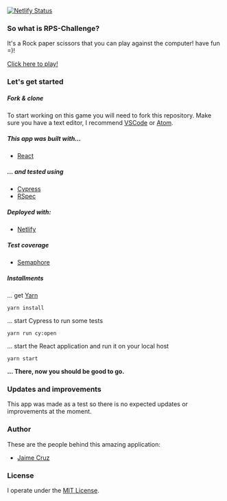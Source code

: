 [![Netlify Status](https://api.netlify.com/api/v1/badges/a7257f40-5002-4957-8271-0c557a43a419/deploy-status)](https://app.netlify.com/sites/jaimerps-interview/deploys)

### So what is RPS-Challenge?

It's a Rock paper scissors that you can play against the computer! have fun =)!

[Click here to play!](https://jaimerps-interview.netlify.app/)


### Let's get started

##### Fork & clone
To start working on this game you will need to fork this repository.
 Make sure you have a text editor, I recommend [VSCode](https://code.visualstudio.com/)  or [Atom](https://atom.io/).

##### This app was built with...

* [React](https://reactjs.org/)

##### ... and tested using

* [Cypress](https://www.cypress.io/)
* [RSpec](https://rspec.info/)

##### Deployed with:

* [Netlify](https://www.netlify.com/)

##### Test coverage

* [Semaphore](https://semaphoreci.com/)

##### Installments
... get [Yarn](https://yarnpkg.com/)
```
yarn install
```
... start Cypress to run some tests
```
yarn run cy:open
```
... start the React application and run it on your local host
```
yarn start
```
**... There, now you should be good to go.**

### Updates and improvements
This app was made as a test so there is no expected updates or improvements at the moment.

### Author
These are the people behind this amazing application:
* [Jaime Cruz](https://github.com/emtalen)

### License
I operate under the [MIT License](https://en.wikipedia.org/wiki/MIT_License).